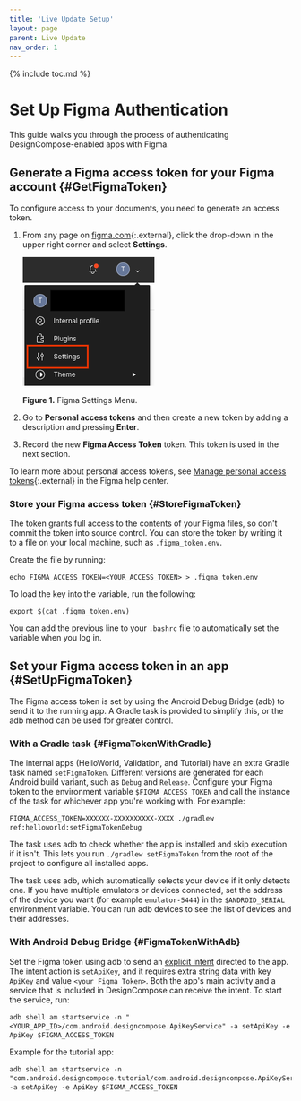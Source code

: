 ```yaml
---
title: 'Live Update Setup'
layout: page
parent: Live Update
nav_order: 1
---
```


{% include toc.md %}

# Set Up Figma Authentication

This guide walks you through the process of authenticating DesignCompose-enabled
apps with Figma.

## Generate a Figma access token for your Figma account {#GetFigmaToken}

To configure access to your documents, you need to generate an access token.

1.  From any page on [figma.com][1]{:.external}, click the drop-down in the
    upper right corner and select **Settings**.

    ![Settings](./mediacomposere--jvzkvorv2nc.png)

    **Figure 1.** Figma Settings Menu.

1.  Go to **Personal access tokens** and then create a new token by adding a
    description and pressing **Enter**.

1.  Record the new **Figma Access Token** token. This token is used in the next
    section.

To learn more about personal access tokens, see [Manage personal access
tokens][2]{:.external} in the Figma help center.

### Store your Figma access token {#StoreFigmaToken}

The token grants full access to the contents of your Figma files, so don't
commit the token into source control. You can store the token by writing it to a
file on your local machine, such as `.figma_token.env`.

Create the file by running:

```posix-terminal
echo FIGMA_ACCESS_TOKEN=<YOUR_ACCESS_TOKEN> > .figma_token.env
```

To load the key into the variable, run the following:

```posix-terminal
export $(cat .figma_token.env)
```

You can add the previous line to your `.bashrc` file to automatically set the
variable when you log in.

## Set your Figma access token in an app {#SetUpFigmaToken}

The Figma access token is set by using the Android Debug Bridge (adb) to send it
to the running app. A Gradle task is provided to simplify this, or the adb
method can be used for greater control.

### With a Gradle task {#FigmaTokenWithGradle}

The internal apps (HelloWorld, Validation, and Tutorial) have an extra Gradle
task named `setFigmaToken`. Different versions are generated for each Android
build variant, such as `Debug` and `Release`. Configure your Figma token to the
environment variable `$FIGMA_ACCESS_TOKEN` and call the instance of the task for
whichever app you're working with. For example:

```posix-terminal
FIGMA_ACCESS_TOKEN=XXXXXX-XXXXXXXXXX-XXXX ./gradlew ref:helloworld:setFigmaTokenDebug
```

The task uses adb to check whether the app is installed and skip execution if it
isn't. This lets you run `./gradlew setFigmaToken` from the root of the project
to configure all installed apps.

The task uses adb, which automatically selects your device if it only detects
one. If you have multiple emulators or devices connected, set the address of the
device you want (for example `emulator-5444`) in the `$ANDROID_SERIAL`
environment variable. You can run adb devices to see the list of devices and
their addresses.

### With Android Debug Bridge {#FigmaTokenWithAdb}

Set the Figma token using adb to send an [explicit intent][3] directed to the
app. The intent action is `setApiKey`, and it requires extra string data with
key `ApiKey` and value `<your Figma Token>`. Both the app's main activity and a
service that is included in DesignCompose can receive the intent. To start the
service, run:

```posix-terminal
adb shell am startservice -n "<YOUR_APP_ID>/com.android.designcompose.ApiKeyService" -a setApiKey -e ApiKey $FIGMA_ACCESS_TOKEN
```

Example for the tutorial app:

```posix-terminal
adb shell am startservice -n "com.android.designcompose.tutorial/com.android.designcompose.ApiKeyService" -a setApiKey -e ApiKey $FIGMA_ACCESS_TOKEN
```

[1]: https://www.figma.com
[2]: https://help.figma.com/hc/en-us/articles/8085703771159-Manage-personal-access-tokens
[3]: https://developer.android.com/guide/components/intents-filters#Types
